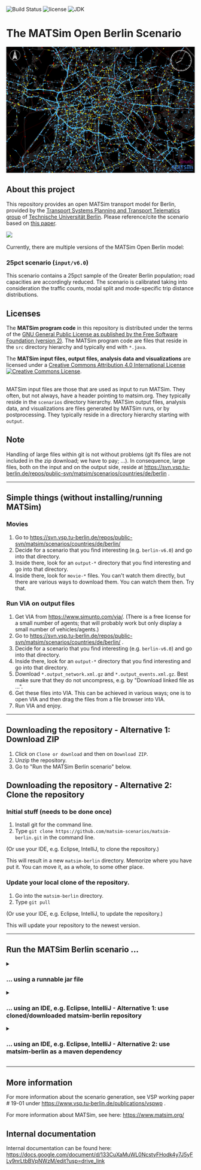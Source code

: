 ![Build Status](https://github.com/matsim-scenarios/matsim-berlin/workflows/build/badge.svg?branch=main)
![license](https://img.shields.io/github/license/matsim-scenarios/matsim-berlin.svg)
![JDK](https://img.shields.io/badge/JDK-17+-green.svg)

# The MATSim Open Berlin Scenario
![Berlin MATSim network and agents)](scenarios/berlin-v5.5-10pct/visualization-berlin.png "Berlin MATSim network and agents")

## About this project

This repository provides an open MATSim transport model for Berlin, provided by the [Transport Systems Planning and Transport Telematics group](https://www.vsp.tu-berlin.de) of [Technische Universität Berlin](http://www.tu-berlin.de). Please reference/cite the scenario based on <a rel="license" href="https://doi.org/10.1016/j.procs.2019.04.120">this paper</a>.

<a rel="TU Berlin" href="https://www.vsp.tu-berlin.de"><img src="https://svn.vsp.tu-berlin.de/repos/public-svn/ueber_uns/logo/TU_BERLIN_Logo_Lang_RGB_SR_rot.svg" width="25%"/></a>

Currently, there are multiple versions of the MATSim Open Berlin model:

### 25pct scenario (`input/v6.0`)

This scenario contains a 25pct sample of the Greater Berlin population; road capacities are accordingly reduced. The scenario is calibrated taking into consideration the traffic counts, modal split and mode-specific trip distance distributions.


## Licenses

The **MATSim program code** in this repository is distributed under the terms of the [GNU General Public License as published by the Free Software Foundation (version 2)](https://www.gnu.org/licenses/old-licenses/gpl-2.0.en.html). The MATSim program code are files that reside in the `src` directory hierarchy and typically end with `*.java`.

The **MATSim input files, output files, analysis data and visualizations** are licensed under a <a rel="license" href="http://creativecommons.org/licenses/by/4.0/">Creative Commons Attribution 4.0 International License</a>
<a rel="license" href="http://creativecommons.org/licenses/by/4.0/"><img alt="Creative Commons License" style="border-width:0" src="https://i.creativecommons.org/l/by/4.0/80x15.png" /></a>.

<br /> MATSim input files are those that are used as input to run MATSim. They often, but not always, have a header pointing to matsim.org. They typically reside in the `scenarios` directory hierarchy. MATSim output files, analysis data, and visualizations are files generated by MATSim runs, or by postprocessing.  They typically reside in a directory hierarchy starting with `output`.

## Note

Handling of large files within git is not without problems (git lfs files are not included in the zip download; we have to pay; ...).  In consequence, large files, both on the input and on the output side, reside at https://svn.vsp.tu-berlin.de/repos/public-svn/matsim/scenarios/countries/de/berlin .  

----
## Simple things (without installing/running MATSim)

### Movies

1. Go to https://svn.vsp.tu-berlin.de/repos/public-svn/matsim/scenarios/countries/de/berlin/
1. Decide for a scenario that you find interesting (e.g. `berlin-v6.0`) and go into that directory.
1. Inside there, look for an `output-*` directory that you find interesting and go into that directory.
1. Inside there, look for `movie-*` files.  You can't watch them directly, but there are various ways to download them. You can watch them then. Try that.

### Run VIA on output files

1. Get VIA from https://www.simunto.com/via/.  (There is a free license for a small number of agents; that will probably work but only display a small number of vehicles/agents.)
1. Go to https://svn.vsp.tu-berlin.de/repos/public-svn/matsim/scenarios/countries/de/berlin/ .
1. Decide for a scenario that you find interesting (e.g. `berlin-v6.0`) and go into that directory.
1. Inside there, look for an `output-*` directory that you find interesting and go into that directory.
1. Download `*.output_network.xml.gz` and `*.output_events.xml.gz`.  Best make sure that they do not uncompress, e.g. by "Download linked file as ...".
1. Get these files into VIA.  This can be achieved in various ways; one is to open VIA and then drag the files from a file browser into VIA.
1. Run VIA and enjoy.

----
## Downloading the repository - Alternative 1: Download ZIP

1. Click on `Clone or download` and then on `Download ZIP`.
1. Unzip the repository.
1. Go to "Run the MATSim Berlin scenario" below.

## Downloading the repository - Alternative 2: Clone the repository

### Initial stuff (needs to be done once)

1. Install git for the command line.
1. Type `git clone https://github.com/matsim-scenarios/matsim-berlin.git` in the command line.

(Or use your IDE, e.g. Eclipse, IntelliJ, to clone the repository.)

This will result in a new `matsim-berlin` directory.  Memorize where you have put it.  You can move it, as a whole, to some other place.

### Update your local clone of the repository.

1. Go into the `matsim-berlin` directory.
1. Type `git pull`

(Or use your IDE, e.g. Eclipse, IntelliJ, to update the repository.)

This will update your repository to the newest version.

----
## Run the MATSim Berlin scenario ...
<details>
<summary>    
    <h3>... using a runnable jar file</h3>
</summary>    
(Requires either cloning or downloading the repository.)

1. Depending on the version of matsim-berlin you have selected, you might have to create the jar file yourself. 
    1. **For version v5.4 or earlier:** <br/> 
    There should be a file directly in the `matsim-berlin` directory with name approximately as `matsim-berlin-5.x-jar-with-dependencies.jar`.
    1. **For version v5.5 or later:** <br/> 
    You can build an executable jar-file by executing one of the following commands in the top directory. 
This will download all necessary dependencies (it might take a while the first time it is run) and dump the jar into the top directory.
        1. `./mvnw clean package -DskipTests=true`    
        1. or on Windows: `mvnw.cmd clean package -DskipTests=true`
     
1. Double-click on that .jar file (in a file system browser). Alternatively, try opening it with the following command:``
java -jar [FILENAME].jar
``
1. A simple GUI should open.
1. In the GUI, click on the "Choose" button for configuration file.  Navigate to one of the `scenario` directories and load one of the configuration files.
1. Increase memory in the GUI.
1. Press the "Start MATSim" button.  This should run MATSim.  Note that MATSim accepts URLs as filenames in its config, so while the config files are part of the git repo, running them will pull additional material from our server.
1. "Open" the output directory.  You can drag files into VIA as was already done above.
1. "Edit..." (in the GUI) the config file.  Re-run MATSim.

</details>
<details>
    <summary>
<h3>... using an IDE, e.g. Eclipse, IntelliJ - Alternative 1: use cloned/downloaded matsim-berlin repository</h3>
    </summary>
(Requires either cloning or downloading the repository.)

1. Set up the project in your IDE.
1. Make sure the project is configured as maven project.
1. Run the JAVA class `src/main/java/org/matsim/run/RunOpenBerlinScenario.java` or `src/main/java/org/matsim/gui/RunOpenBerlinScenarioGUI.java`.
1. "Open" the output directory.  You can drag files into VIA as was already done above.
1. Edit the config file or adjust the run class. Re-run MATSim.
</details>
<details>    
<summary><h3>... using an IDE, e.g. Eclipse, IntelliJ - Alternative 2: use matsim-berlin as a maven dependency</h3></summary>

1. Clone the matsim-example-project: https://github.com/matsim-org/matsim-example-project
2. Add a maven dependency to the open berlin project by writing the following to the pom file:

```xml
<repository>
  <id>jitpack.io</id>
  <url>https://jitpack.io</url>
</repository>
```

```xml
<dependency>
  <groupId>com.github.matsim-scenarios</groupId>
  <artifactId>matsim-berlin</artifactId>
  <version>5.6</version>
</dependency>
```

3. Write your own run class and make sure to execute the required public methods in RunBerlinScenario:

```
Config config = RunBerlinScenario.prepareConfig( args ) ;
// possibly modify config here

Scenario scenario = RunBerlinScenario.prepareScenario( config ) ;
// possibly modify scenario here

Controler controler = RunBerlinScenario.prepareControler( scenario ) ;
// possibly modify controler here, e.g. add your own module

controler.run

```
</details>

---
## More information

For more information about the scenario generation, see VSP working paper # 19-01 under https://www.vsp.tu-berlin.de/publications/vspwp .

For more information about MATSim, see here: https://www.matsim.org/

## Internal documentation

Internal documentation can be found here:
https://docs.google.com/document/d/133CuXaMuWL0NcstyFHodk4y7J5yFLy9nrLtbBVpNWzM/edit?usp=drive_link